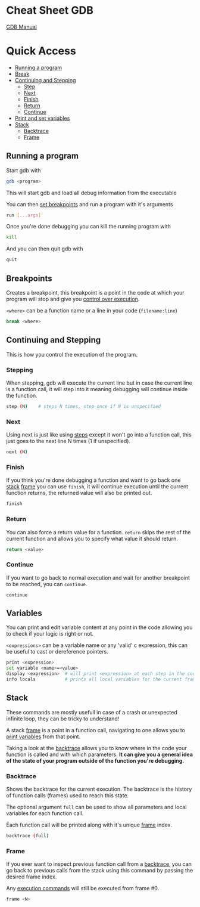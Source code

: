 # Cheat Sheet GDB

[GDB Manual](https://ftp.gnu.org/old-gnu/Manuals/gdb/html_node/gdb_toc.html)

# Quick Access

- [Running a program](#running-a-program)
- [Break](#breakpoints)
- [Continuing and Stepping](#continuing-and-stepping)
	- [Step](#stepping)
	- [Next](#next)
	- [Finish](#finish)
	- [Return](#return)
	- [Continue](#continue)
- [Print and set variables](#variables)
- [Stack](#stack)
	- [Backtrace](#backtrace)
	- [Frame](#frame)

## Running a program

Start gdb with

```sh
gdb <program>
```

This will start gdb and load all debug information from the executable

You can then [set breakpoints](#breakpoints) and run a program with it's arguments

```sh
run [...args]
```

Once you're done debugging you can kill the running program with
```sh
kill
```

And you can then quit gdb with
```sh
quit
```

## Breakpoints

Creates a breakpoint, this breakpoint is a point in the code at which your program will stop and give you [control over execution](#continuing-and-stepping).

`<where>` can be a function name or a line in your code (`filename:line`)

```sh
break <where>
```

## Continuing and Stepping

This is how you control the execution of the program.

### Stepping

When stepping, gdb will execute the current line but in case the current line is a function call, it will step into it meaning debugging will continue inside the function.

```sh
step (N)	# steps N times, step once if N is unspecified
```

### Next

Using next is just like using [steps](#stepping) except it won't go into a function call, this just goes to the next line N times (1 if unspecified).

```sh
next (N)
```

### Finish

If you think you're done debugging a function and want to go back one [stack](#stack) [frame](#frame) you can use `finish`, it will continue execution until the current function returns, the returned value will also be printed out.

```sh
finish
```

### Return

You can also force a return value for a function. `return` skips the rest of the current function and allows you to specify what value it should return.
```sh
return <value>
```

### Continue

If you want to go back to normal execution and wait for another breakpoint to be reached, you can `continue`.

```
continue
```

## Variables

You can print and edit variable content at any point in the code allowing you to check if your logic is right or not.

`<expressions>` can be a variable name or any 'valid' c expression, this can be useful to cast or dereference pointers.

```sh
print <expression>
set variable <name>=<value>
display <expression>  # will print <expression> at each step in the code.
info locals           # prints all local variables for the current frame
```

## Stack

These commands are mostly usefull in case of a crash or unexpected infinite loop, they can be tricky to understand!

A stack [frame](#frame) is a point in a function call, navigating to one allows you to [print variables](#variables) from that point.

Taking a look at the [backtrace](#backtrace) allows you to know where in the code your function is called and with which parameters. **It can give you a general idea of the state of your program outside of the function you're debugging.**

### Backtrace

Shows the backtrace for the current execution. The backtrace is the history of function calls (frames) used to reach this state.

The optional argument `full` can be used to show all parameters and local variables for each function call.

Each function call will be printed along with it's unique [frame](#frame) index.

```sh
backtrace (full)
```

### Frame

If you ever want to inspect previous function call from a [backtrace](#backtrace), you can go back to previous calls from the stack using this command by passing the desired frame index.

Any [execution commands](#continuing-and-stepping) will still be executed from frame #0.

```sh
frame <N>
```
